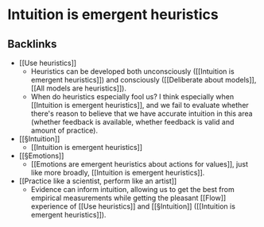 # Intuition is emergent heuristics

## Backlinks
* [[Use heuristics]]
	* Heuristics can be developed both unconsciously ([[Intuition is emergent heuristics]]) and consciously ([[Deliberate about models]], [[All models are heuristics]]).
	* When do heuristics especially fool us? I think especially when [[Intuition is emergent heuristics]], and we fail to evaluate whether there's reason to believe that we have accurate intuition in this area (whether feedback is available, whether feedback is valid and amount of practice). 
* [[§Intuition]]
	* [[Intuition is emergent heuristics]]
* [[§Emotions]]
	* [[Emotions are emergent heuristics about actions for values]], just like more broadly, [[Intuition is emergent heuristics]].
* [[Practice like a scientist, perform like an artist]]
	* Evidence can inform intuition, allowing us to get the best from empirical measurements while getting the pleasant [[Flow]] experience of [[Use heuristics]] and [[§Intuition]] ([[Intuition is emergent heuristics]]).

<!-- {BearID:2104318F-99D9-4B30-8700-B19F25F01B07-689-000005E9B61FBDB9} -->
